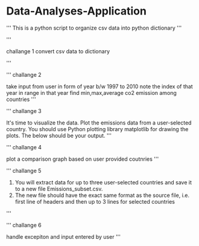 # Data-Analyses-Application
'''
This is a python script to organize csv data into python dictionary
'''

'''

challange 1
convert csv data to dictionary

'''


'''
challange 2 

take input from user in form of year b/w 1997 to 2010
note the index of that year in range
in that year find min,max,average co2 emission among countries
'''


'''
challange 3


It's time to visualize the data. Plot the emissions data from a user-selected country. You should use Python plotting library matplotlib for drawing the plots. The below should be your output.
'''


'''
challange 4


plot a comparison graph based on user provided coutnries
'''

'''
challange 5


1.	You will extract data for up to three user-selected countries and save it to a new file Emissions_subset.csv. 
2.	The new file should have the exact same format as the source file, i.e. first line of headers and then up to 3 lines for selected countries

'''

'''
challange 6


handle excepiton and input entered by user
'''